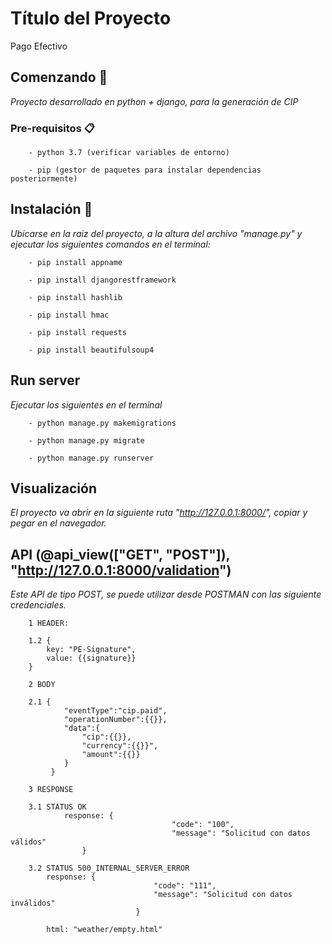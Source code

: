 # Título del Proyecto

Pago Efectivo

## Comenzando 🚀

_Proyecto desarrollado en python + django, para la generación de CIP_

### Pre-requisitos 📋

```
	- python 3.7 (verificar variables de entorno)
```

```
	- pip (gestor de paquetes para instalar dependencias posteriormente)
```

## Instalación 🔧

_Ubicarse en la raiz del proyecto, a la altura del archivo "manage.py" y ejecutar los siguientes comandos en el terminal:_

```
	- pip install appname
```

```
	- pip install djangorestframework
```

```
	- pip install hashlib
```

```
	- pip install hmac
```

```
	- pip install requests
```

```
	- pip install beautifulsoup4
```

## Run server

_Ejecutar los siguientes en el terminal_

```
	- python manage.py makemigrations
```

```
	- python manage.py migrate
```

```
	- python manage.py runserver
```
## Visualización

_El proyecto va abrir en la siguiente ruta "http://127.0.0.1:8000/", copiar y pegar en el navegador._

## API (@api_view(["GET", "POST"]), "http://127.0.0.1:8000/validation")

_Este API de tipo POST, se puede utilizar desde POSTMAN con las siguiente credenciales._

```
	1 HEADER:
```
```
	1.2 { 
		key: "PE-Signature",
		value: {{signature}}
	}
```

```
	2 BODY
```

```
	2.1 { 
			"eventType":"cip.paid",
			"operationNumber":{{}},
			"data":{
				"cip":{{}},
				"currency":{{}}",
				"amount":{{}}
			}
		 }
```

```
	3 RESPONSE
```

```
	3.1 STATUS OK
			response: {
									"code": "100",
									"message": "Solicitud con datos válidos"
                }
```

```
	3.2 STATUS 500_INTERNAL_SERVER_ERROR
		response: {
								"code": "111",
								"message": "Solicitud con datos inválidos"
							}
		
		html: "weather/empty.html"
```